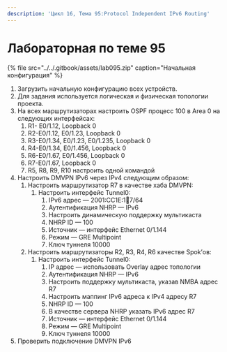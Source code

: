 ```yaml
---
description: 'Цикл 16, Тема 95:Protocol Independent IPv6 Routing'
---
```


# Лабораторная по теме 95

{% file src="../../.gitbook/assets/lab095.zip" caption="Начальная конфигурация" %}

1. Загрузить начальную конфигурацию всех устройств.
2. Для задания используется логическая и физическая топологии проекта.
3. На всех маршрутизаторах настроить OSPF процесс 100 в Аrea 0 на следующих интерфейсах:
   1. R1- E0/1.12, Loopback 0
   2. R2-E0/1.12, E0/1.23, Loopback 0
   3. R3-E0/1.34, E0/1.23, E0/1.235, Loopback 0
   4. R4-E0/1.34, E0/1.456, Loopback 0
   5. R6-E0/1.67, E0/1.456, Loopback 0
   6. R7-E0/1.67, Loopback 0
   7. R5, R8, R9, R10 настроить одной командой
4. Настроить DMVPN IPv6 через IPv4 следующим образом:
   1. Настроить маршрутизатор R7 в качестве хаба DMVPN:
      1. Настроить интерфейс Tunnel0:
         1. IPv6 адрес — 2001:CC1E:1:100:7/64
         2. Аутентификация NHRP — IPv6
         3. Настроить динамическую поддержку мультикаста
         4. NHRP ID — 100
         5. Источник — интерфейс Ethernet 0/1.144
         6. Режим — GRE Multipoint
         7. Ключ туннеля 10000
   2. Настроить маршрутизаторы R2, R3, R4, R6 качеcтве Spok’ов:
      1. Настроить интерфейс Tunnel0:
         1. IP адрес — использовать Overlay адрес топологии
         2. Аутентификация NHRP — IPv6
         3. Настроить поддержку мультикаста, указав NMBA адрес R7
         4. Настроить маппинг IPv6 адреса к IPv4 адресу R7
         5. NHRP ID — 100
         6. В качестве сервера NHRP указать IPv6 адрес R7
         7. Источник — интерфейс Ethernet 0/1.144
         8. Режим — GRE Multipoint
         9. Ключ туннеля 10000
5. Проверить подключение DMVPN IPv6

